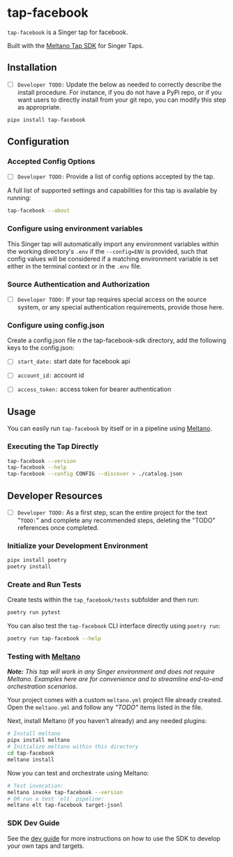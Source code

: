 # tap-facebook

`tap-facebook` is a Singer tap for facebook.

Built with the [Meltano Tap SDK](https://sdk.meltano.com) for Singer Taps.

## Installation

- [ ] `Developer TODO:` Update the below as needed to correctly describe the install procedure. For instance, if you do not have a PyPi repo, or if you want users to directly install from your git repo, you can modify this step as appropriate.

```bash
pipx install tap-facebook
```

## Configuration

### Accepted Config Options

- [ ] `Developer TODO:` Provide a list of config options accepted by the tap.

A full list of supported settings and capabilities for this
tap is available by running:

```bash
tap-facebook --about
```

### Configure using environment variables

This Singer tap will automatically import any environment variables within the working directory's
`.env` if the `--config=ENV` is provided, such that config values will be considered if a matching
environment variable is set either in the terminal context or in the `.env` file.

### Source Authentication and Authorization

- [ ] `Developer TODO:` If your tap requires special access on the source system, or any special authentication requirements, provide those here.

### Configure using config.json

Create a config.json file n the tap-facebook-sdk directory, add the following keys to the config.json:

- [ ] `start_date:` start date for facebook api
- [ ] `account_id:` account id
- [ ] `access_token:` access token for bearer authentication


## Usage

You can easily run `tap-facebook` by itself or in a pipeline using [Meltano](https://meltano.com/).

### Executing the Tap Directly

```bash
tap-facebook --version
tap-facebook --help
tap-facebook --config CONFIG --discover > ./catalog.json
```

## Developer Resources

- [ ] `Developer TODO:` As a first step, scan the entire project for the text "`TODO:`" and complete any recommended steps, deleting the "TODO" references once completed.

### Initialize your Development Environment

```bash
pipx install poetry
poetry install
```

### Create and Run Tests

Create tests within the `tap_facebook/tests` subfolder and
  then run:

```bash
poetry run pytest
```

You can also test the `tap-facebook` CLI interface directly using `poetry run`:

```bash
poetry run tap-facebook --help
```

### Testing with [Meltano](https://www.meltano.com)

_**Note:** This tap will work in any Singer environment and does not require Meltano.
Examples here are for convenience and to streamline end-to-end orchestration scenarios._

Your project comes with a custom `meltano.yml` project file already created. Open the `meltano.yml` and follow any _"TODO"_ items listed in
the file.

Next, install Meltano (if you haven't already) and any needed plugins:

```bash
# Install meltano
pipx install meltano
# Initialize meltano within this directory
cd tap-facebook
meltano install
```

Now you can test and orchestrate using Meltano:

```bash
# Test invocation:
meltano invoke tap-facebook --version
# OR run a test `elt` pipeline:
meltano elt tap-facebook target-jsonl
```

### SDK Dev Guide

See the [dev guide](https://sdk.meltano.com/en/latest/dev_guide.html) for more instructions on how to use the SDK to 
develop your own taps and targets.
